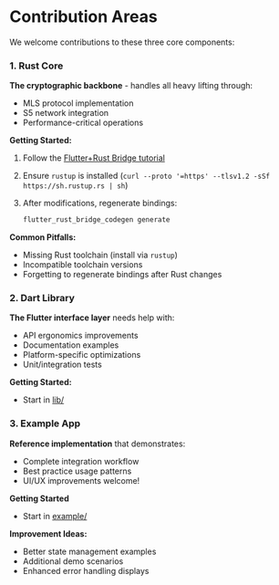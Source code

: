 # Contribution Areas

We welcome contributions to these three core components:

### 1. Rust Core

**The cryptographic backbone** - handles all heavy lifting through:

- MLS protocol implementation
- S5 network integration
- Performance-critical operations

**Getting Started:**

1. Follow the [Flutter+Rust Bridge tutorial](https://cjycode.com/flutter_rust_bridge/)
2. Ensure `rustup` is installed (`curl --proto '=https' --tlsv1.2 -sSf https://sh.rustup.rs | sh`)
3. After modifications, regenerate bindings:

   ```bash
   flutter_rust_bridge_codegen generate
   ```

**Common Pitfalls:**

- Missing Rust toolchain (install via `rustup`)
- Incompatible toolchain versions
- Forgetting to regenerate bindings after Rust changes

### 2. Dart Library

**The Flutter interface layer** needs help with:

- API ergonomics improvements
- Documentation examples
- Platform-specific optimizations
- Unit/integration tests

**Getting Started:**

- Start in [lib/](./lib/)

### 3. Example App

**Reference implementation** that demonstrates:

- Complete integration workflow
- Best practice usage patterns
- UI/UX improvements welcome!

**Getting Started**

- Start in [example/](./example)

**Improvement Ideas:**

- Better state management examples
- Additional demo scenarios
- Enhanced error handling displays
